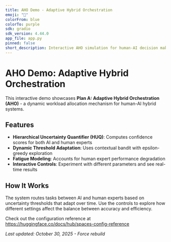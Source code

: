 ```yaml
---
title: AHO Demo - Adaptive Hybrid Orchestration
emoji: "🤖"
colorFrom: blue
colorTo: purple
sdk: gradio
sdk_version: 4.44.0
app_file: app.py
pinned: false
short_description: Interactive AHO simulation for human-AI decision making
---
```


# AHO Demo: Adaptive Hybrid Orchestration

This interactive demo showcases **Plan A: Adaptive Hybrid Orchestration (AHO)** - a dynamic workload allocation mechanism for human-AI hybrid systems.

## Features

- **Hierarchical Uncertainty Quantifier (HUQ)**: Computes confidence scores for both AI and human experts
- **Dynamic Threshold Adaptation**: Uses contextual bandit with epsilon-greedy exploration
- **Fatigue Modeling**: Accounts for human expert performance degradation
- **Interactive Controls**: Experiment with different parameters and see real-time results

## How It Works

The system routes tasks between AI and human experts based on uncertainty thresholds that adapt over time. Use the controls to explore how different settings affect the balance between accuracy and efficiency.

Check out the configuration reference at https://huggingface.co/docs/hub/spaces-config-reference


*Last updated: October 30, 2025 - Force rebuild*